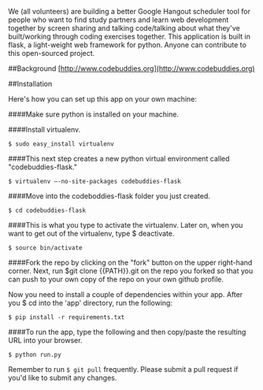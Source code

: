 We (all volunteers) are building a better Google Hangout scheduler tool for people who want to find study partners and learn web development together by screen sharing and talking code/talking about what they've built/working through coding exercises together. This application is built in flask, a light-weight web framework for python. Anyone can contribute to this open-sourced project.

##Background
[http://www.codebuddies.org](http://www.codebuddies.org)

##Installation 

Here's how you can set up this app on your own machine:

####Make sure python is installed on your machine.

####Install virtualenv. 
```
$ sudo easy_install virtualenv
```

####This next step creates a new python virtual environment called "codebuddies-flask."
```
$ virtualenv —-no-site-packages codebuddies-flask
```

####Move into the codeboddies-flask folder you just created. 
```
$ cd codebuddies-flask
```

####This is what you type to activate the virtualenv. Later on, when you want to get out of the virtualenv, type $ deactivate.
```
$ source bin/activate
```

####Fork the repo by clicking on the "fork" button on the upper right-hand corner. Next, run $git clone {{PATH}}.git on the repo you forked so that you can push to your own copy of the repo on your own github profile.

Now you need to install a couple of dependencies within your app. After you $ cd into the 'app' directory, run the following: 

```
$ pip install -r requirements.txt
```

####To run the app, type the following and then copy/paste the resulting URL into your browser.
```
$ python run.py 
```

Remember to run ```$ git pull``` frequently. Please submit a pull request if you'd like to submit any changes.
